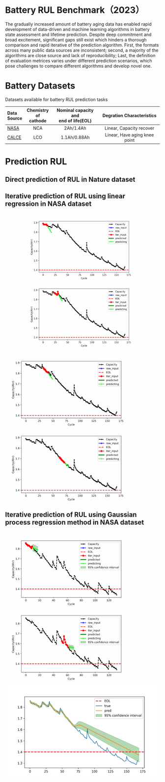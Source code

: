 # Battery RUL Benchmark（2023）

The gradually increased amount of battery aging data has enabled rapid development of data-driven and machine learning algorithms in battery state assessment and lifetime prediction. Despite deep commitment and broad excitement, significant gaps still exist which hinders a thorough comparison and rapid iterative of the prediction algorithm. First, the formats across many public data sources are inconsistent; second, a majority of the algorithms are close source and lack of reproducibility; Last, the definition of evaluation metrices varies under different prediction scenarios, which pose challenges to compare different algorithms and develop novel one. 




# Battery Datasets

Datasets available for battery RUL prediction tasks

| Data <br />Source | Chemistry<br/>of cathode | Nominal capacity and<br/>end of life(EOL) | Degration Characteristics |
| :--------- | :---------: | :---------: | :---------: |
| [NASA](https://www.nasa.gov/content/prognostics-center-of-excellence-data-set-repository) | NCA | 2Ah/1.4Ah | Linear, Capacity recover |
| [CALCE](https://calce.umd.edu/battery-data) | LCO | 1.1Ah/0.88Ah | Linear, Have aging knee point |



# Prediction RUL



## Direct prediction of RUL in Nature dataset







## Iterative prediction of RUL using linear regression in NASA dataset



<center class="half"><img src=".\file_to_readme\NASA\dynamic0.gif" alt="dynamic" width="378" height="216" /><img src=".\file_to_readme\NASA\dynamic22.gif" width="378" height="216" /></center>

<img src=".\file_to_readme\NASA\dynamic32.gif" width="420" height="240" /><img src=".\file_to_readme\NASA\dynamic62.gif" width="420" height="240" />



## Iterative prediction of RUL using Gaussian process regression method in NASA dataset

<img src=".\file_to_readme\NASA\dynamic_GPR_0.gif" width="420" height="240" /><img src=".\file_to_readme\NASA\dynamic_GPR_52.gif" width="420" height="240" />

<img src=".\file_to_readme\NASA\GPR.png" width="630" height="300" />

























